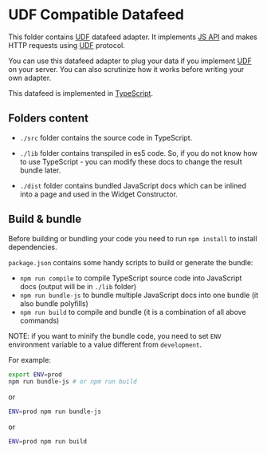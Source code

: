 # UDF Compatible Datafeed

This folder contains [UDF](https://github.com/tradingview/charting_library/wiki/UDF) datafeed adapter. It implements [JS API](https://github.com/tradingview/charting_library/wiki/JS%20API) and makes HTTP requests using [UDF](https://github.com/tradingview/charting_library/wiki/UDF) protocol.

You can use this datafeed adapter to plug your data if you implement [UDF](https://github.com/tradingview/charting_library/wiki/UDF) on your server. You can also scrutinize how it works before writing your own adapter.

This datafeed is implemented in [TypeScript](https://github.com/Microsoft/TypeScript/).

## Folders content

- `./src` folder contains the source code in TypeScript.

- `./lib` folder contains transpiled in es5 code. So, if you do not know how to use TypeScript - you can modify these docs to change the result bundle later.

- `./dist` folder contains bundled JavaScript docs which can be inlined into a page and used in the Widget Constructor.

## Build & bundle

Before building or bundling your code you need to run `npm install` to install dependencies.

`package.json` contains some handy scripts to build or generate the bundle:
- `npm run compile` to compile TypeScript source code into JavaScript docs (output will be in `./lib` folder)
- `npm run bundle-js` to bundle multiple JavaScript docs into one bundle (it also bundle polyfills)
- `npm run build` to compile and bundle (it is a combination of all above commands)

NOTE: if you want to minify the bundle code, you need to set `ENV` environment variable to a value different from `development`.

For example:
```bash
export ENV=prod
npm run bundle-js # or npm run build
```

or

```bash
ENV=prod npm run bundle-js
```

or

```bash
ENV=prod npm run build
```
